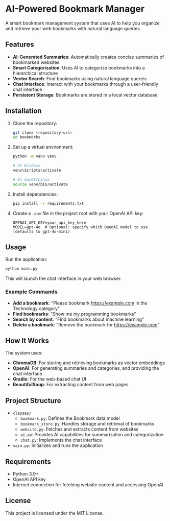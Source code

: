 # AI-Powered Bookmark Manager

A smart bookmark management system that uses AI to help you organize and retrieve your web bookmarks with natural language queries.

## Features

-   **AI-Generated Summaries**: Automatically creates concise summaries of bookmarked websites
-   **Smart Categorization**: Uses AI to categorize bookmarks into a hierarchical structure
-   **Vector Search**: Find bookmarks using natural language queries
-   **Chat Interface**: Interact with your bookmarks through a user-friendly chat interface
-   **Persistent Storage**: Bookmarks are stored in a local vector database

## Installation

1. Clone the repository:

    ```bash
    git clone <repository-url>
    cd bookmarks
    ```

2. Set up a virtual environment:

    ```bash
    python -m venv venv

    # On Windows
    venv\Scripts\activate

    # On macOS/Linux
    source venv/bin/activate
    ```

3. Install dependencies:

    ```bash
    pip install -r requirements.txt
    ```

4. Create a `.env` file in the project root with your OpenAI API key:
    ```
    OPENAI_API_KEY=your_api_key_here
    MODEL=gpt-4o  # Optional: specify which OpenAI model to use (defaults to gpt-4o-mini)
    ```

## Usage

Run the application:

```bash
python main.py
```

This will launch the chat interface in your web browser.

### Example Commands

-   **Add a bookmark**: "Please bookmark https://example.com in the Technology category"
-   **Find bookmarks**: "Show me my programming bookmarks"
-   **Search by content**: "Find bookmarks about machine learning"
-   **Delete a bookmark**: "Remove the bookmark for https://example.com"

## How It Works

The system uses:

-   **ChromaDB**: For storing and retrieving bookmarks as vector embeddings
-   **OpenAI**: For generating summaries and categories, and providing the chat interface
-   **Gradio**: For the web-based chat UI
-   **BeautifulSoup**: For extracting content from web pages

## Project Structure

-   `classes/`
    -   `bookmark.py`: Defines the Bookmark data model
    -   `bookmark_store.py`: Handles storage and retrieval of bookmarks
    -   `website.py`: Fetches and extracts content from websites
    -   `ai.py`: Provides AI capabilities for summarization and categorization
    -   `chat.py`: Implements the chat interface
-   `main.py`: Initializes and runs the application

## Requirements

-   Python 3.9+
-   OpenAI API key
-   Internet connection for fetching website content and accessing OpenAI

## License

This project is licensed under the MIT License.

